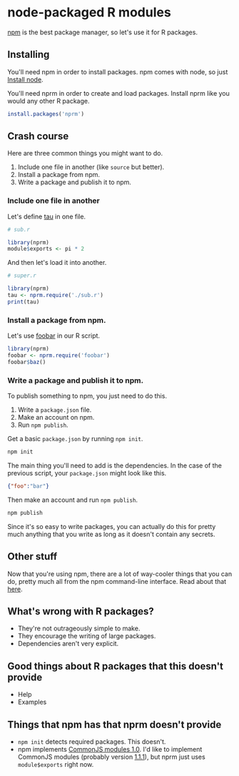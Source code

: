 node-packaged R modules
======
[npm]() is the best package manager,
so let's use it for R packages.

## Installing
You'll need npm in order to install packages. npm comes
with node, so just [Install node]().

You'll need nprm in order to create and load packages.
Install nprm like you would any other R package.
```r
install.packages('nprm')
```

## Crash course
Here are three common things you might want to do.

1. Include one file in another (like `source` but better).
2. Install a package from npm.
3. Write a package and publish it to npm.

### Include one file in another
Let's define [tau]() in one file.
```r
# sub.r

library(nprm)
module$exports <- pi * 2
```

And then let's load it into another.
```r
# super.r

library(nprm)
tau <- nprm.require('./sub.r')
print(tau)
```

### Install a package from npm.
Let's use [foobar](r-foobar)
in our R script.
```r
library(nprm)
foobar <- nprm.require('foobar')
foobar$baz()
```

### Write a package and publish it to npm.
To publish something to npm, you just need to do this.

1. Write a `package.json` file.
2. Make an account on npm.
3. Run `npm publish`.

Get a basic `package.json` by running `npm init`.

```sh
npm init
```

The main thing you'll need to add is the dependencies.
In the case of the previous script, your `package.json`
might look like this.

```json
{"foo":"bar"}
```

Then make an account and run `npm publish`.

```sh
npm publish
```

Since it's so easy to write packages, you can actually
do this for pretty much anything that you write as long
as it doesn't contain any secrets.

## Other stuff
Now that you're using npm, there are a lot of way-cooler
things that you can do, pretty much all from the npm
command-line interface. Read about that
[here]().

## What's wrong with R packages?

* They're not outrageously simple to make.
* They encourage the writing of large packages.
* Dependencies aren't very explicit.

## Good things about R packages that this doesn't provide

* Help
* Examples

## Things that npm has that nprm doesn't provide

* `npm init` detects required packages. This doesn't.
* npm implements
    [CommonJS modules 1.0](http://wiki.commonjs.org/wiki/Modules/1.0).
    I'd like to implement CommonJS modules
    (probably version [1.1.1](http://wiki.commonjs.org/wiki/Modules/1.1.1)),
    but nprm just uses `module$exports` right now.
